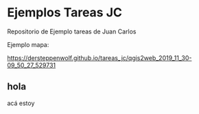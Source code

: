 #  Ejemplos Tareas JC


Repositorio de Ejemplo tareas de Juan Carlos

Ejemplo mapa:

https://dersteppenwolf.github.io/tareas_jc/qgis2web_2019_11_30-09_50_27_529731


## hola

acá estoy

